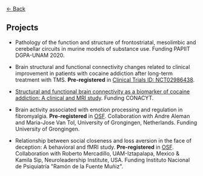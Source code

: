 [<- Back](index.md)

## Projects
* Pathology of the function and structure of frontostriatal, mesolimbic and cerebellar circuits in murine models of substance use. Funding PAPIIT DGPA-UNAM 2020.

* Brain structural and functional connectivity changes related to clinical improvement in patients with cocaine addiction after long-term treatment with TMS. **Pre-registered** in [Clinical Trials ID: NCT02986438](https://clinicaltrials.gov/ct2/show/NCT02986438). 
	
* [Structural and functional brain connectivity as a biomarker of cocaine addiction: A clinical and MRI study](http://pure.au.dk/portal/en/projects/structural-and-functional-brain-connectivity-as-a-biomarker-of-cocaine-addiction-a-clinical-and-mri-study(80b68ff9-5f03-4a99-90b2-df166ed9ccda).html). Funding CONACYT.
* Brain activity associated with emotion processing and regulation in fibromyalgia. **Pre-registered** in [OSF](https://osf.io/eqzvn/). Collaboration with Andre Aleman and Maria-Jose Van Tol, University of Grongingen, Netherlands.  Funding University of Grongingen.* Relationship between social closeness and loss aversion in the face of deception: A behavioral and fMRI study. **Pre-registered** in [OSF](https://osf.io/gg5yg/). Collaboration with Roberto Mercadillo, UAM-Iztapalapa, Mexico & Kamila Sip, Neuroleadership Institute, USA. Funding Instituto Nacional de Psiquiatría "Ramón de la Fuente Muñiz".